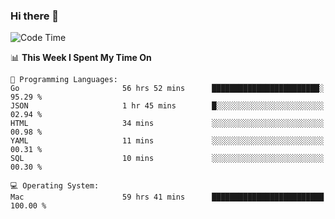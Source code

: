 ### Hi there 👋

<!--
**CrazyCollin/crazycollin** is a ✨ _special_ ✨ repository because its `README.md` (this file) appears on your GitHub profile.

Here are some ideas to get you started:

- 🔭 I’m currently working on ...
- 🌱 I’m currently learning ...
- 👯 I’m looking to collaborate on ...
- 🤔 I’m looking for help with ...
- 💬 Ask me about ...
- 📫 How to reach me: ...
- 😄 Pronouns: ...
- ⚡ Fun fact: ...
-->

<!--START_SECTION:waka-->
![Code Time](http://img.shields.io/badge/Code%20Time-3%2C398%20hrs%2035%20mins-blue)

📊 **This Week I Spent My Time On** 

```text
💬 Programming Languages: 
Go                       56 hrs 52 mins      ████████████████████████░   95.29 % 
JSON                     1 hr 45 mins        █░░░░░░░░░░░░░░░░░░░░░░░░   02.94 % 
HTML                     34 mins             ░░░░░░░░░░░░░░░░░░░░░░░░░   00.98 % 
YAML                     11 mins             ░░░░░░░░░░░░░░░░░░░░░░░░░   00.31 % 
SQL                      10 mins             ░░░░░░░░░░░░░░░░░░░░░░░░░   00.30 % 

💻 Operating System: 
Mac                      59 hrs 41 mins      █████████████████████████   100.00 % 
```


<!--END_SECTION:waka-->
